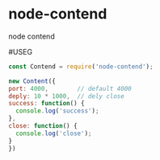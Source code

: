 # node-contend
node contend

#USEG

```js
const Contend = require('node-contend');

new Content({
port: 4000,        // default 4000
deply: 10 * 1000,  // dely close
success: function() {
  console.log('success');
},
close: function() { 
  console.log('close');
}
})
```